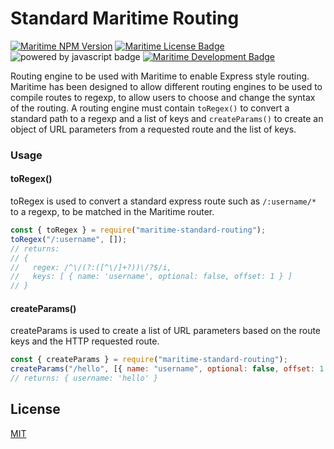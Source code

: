 # Standard Maritime Routing

[![Maritime NPM Version](https://img.shields.io/npm/v/maritime-standard-routing?color=blue)](https://npmjs.org/package/maritime-standard-routing)
[![Maritime License Badge](https://img.shields.io/badge/license-MIT-blue)](LICENSE)
![powered by javascript badge](https://img.shields.io/badge/powered%20by-javascript-red)
[![Maritime Development Badge](https://img.shields.io/badge/engine%20for-maritime-brightgreen)](https://github.com/t0mgithub/maritime)

Routing engine to be used with Maritime to enable Express style routing. Maritime has been designed to allow different routing engines to be used to compile routes to regexp, to allow users to choose and change the syntax of the routing. A routing engine must contain `toRegex()` to convert a standard path to a regexp and a list of keys and `createParams()` to create an object of URL parameters from a requested route and the list of keys.

### Usage

#### toRegex()

toRegex is used to convert a standard express route such as `/:username/*` to a regexp, to be matched in the Maritime router.

```js
const { toRegex } = require("maritime-standard-routing");
toRegex("/:username", []);
// returns:
// {
//   regex: /^\/(?:([^\/]+?))\/?$/i,
//   keys: [ { name: 'username', optional: false, offset: 1 } ]
// }
```

#### createParams()

createParams is used to create a list of URL parameters based on the route keys and the HTTP requested route.

```js
const { createParams } = require("maritime-standard-routing");
createParams("/hello", [{ name: "username", optional: false, offset: 1 }]);
// returns: { username: 'hello' }
```

## License

[MIT](LICENSE)
